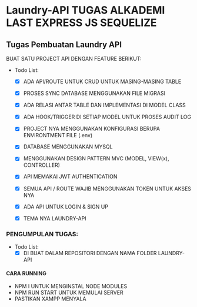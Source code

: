 # Laundry-API TUGAS ALKADEMI LAST EXPRESS JS SEQUELIZE

## Tugas Pembuatan Laundry API
BUAT SATU PROJECT API DENGAN FEATURE BERIKUT:
- Todo List:
  - [x] ADA API/ROUTE UNTUK CRUD UNTUK MASING-MASING TABLE
  - [x] PROSES SYNC DATABASE MENGGUNAKAN FILE MIGRASI 
  - [x] ADA RELASI ANTAR TABLE DAN IMPLEMENTASI DI MODEL CLASS
  - [x] ADA HOOK/TRIGGER DI SETIAP MODEL UNTUK PROSES AUDIT LOG
  - [x] PROJECT NYA MENGGUNAKAN KONFIGURASI BERUPA ENVIRONTMENT FILE (.env)
  - [x] DATABASE MENGGUNAKAN MYSQL
  - [x] MENGGUNAKAN DESIGN PATTERN MVC (MODEL, VIEW(x), CONTROLLER)
  - [x] API MEMAKAI JWT AUTHENTICATION
  - [x] SEMUA API / ROUTE WAJIB MENGGUNAKAN TOKEN UNTUK AKSES NYA
  - [x] ADA API UNTUK LOGIN & SIGN UP
  - [x] TEMA NYA LAUNDRY-API


### PENGUMPULAN TUGAS: 
- Todo List:
  - [x] DI BUAT DALAM REPOSITORI DENGAN NAMA FOLDER LAUNDRY-API

#### CARA RUNNING
- NPM I UNTUK MENGINSTAL NODE MODULES
- NPM RUN START UNTUK MEMULAI SERVER
- PASTIKAN XAMPP MENYALA

